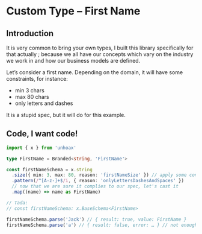 # Custom Type – First Name

## Introduction

It is very common to bring your own types, I built this library specifically for that actually ; because we all have our concepts which vary on the industry we work in and how our business models are defined.

Let’s consider a first name. Depending on the domain, it will have some constraints, for instance:

- min 3 chars
- max 80 chars
- only letters and dashes

It is a stupid spec, but it will do for this example.

## Code, I want code!

```ts
import { x } from 'unhoax'

type FirstName = Branded<string, 'FirstName'>

const firstNameSchema = x.string
  .size({ min: 3, max: 80, reason: 'firstNameSize' }) // apply some constraints
  .pattern(/^[A-z-]+$/i, { reason: 'onlyLettersDashesAndSpaces' })
  // now that we are sure it complies to our spec, let's cast it
  .map((name) => name as FirstName)

// Tada:
// const firstNameSchema: x.BaseSchema<FirstName>

firstNameSchema.parse('Jack') // { result: true, value: FirstName }
firstNameSchema.parse('a') // { result: false, error: … } // not enough chars
```
